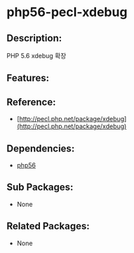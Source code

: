 # php56-pecl-xdebug

## Description:

PHP 5.6 xdebug 확장

## Features:

## Reference:

* [http://pecl.php.net/package/xdebug](http://pecl.php.net/package/xdebug)

## Dependencies:

* [php56](pkg-addon-php56.md)

## Sub Packages:

* None

## Related Packages:

* None

